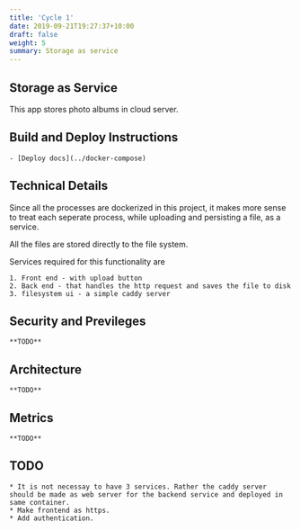 ```yaml
---
title: 'Cycle 1'
date: 2019-09-21T19:27:37+10:00
draft: false
weight: 5
summary: Storage as service
---
```


## Storage as Service

This app stores photo albums in cloud server.

## Build and Deploy Instructions
    - [Deploy docs](../docker-compose)

## Technical Details

Since all the processes are dockerized in this project, it makes more sense to treat each seperate process, while uploading and persisting a file, as a service.

All the files are stored directly to the file system. 

Services required for this functionality are

    1. Front end - with upload button
    2. Back end - that handles the http request and saves the file to disk
    3. filesystem ui - a simple caddy server

## Security and Previleges

    **TODO**

## Architecture

    **TODO**

## Metrics

    **TODO**

## TODO
    * It is not necessay to have 3 services. Rather the caddy server should be made as web server for the backend service and deployed in same container.
    * Make frontend as https.
    * Add authentication.

